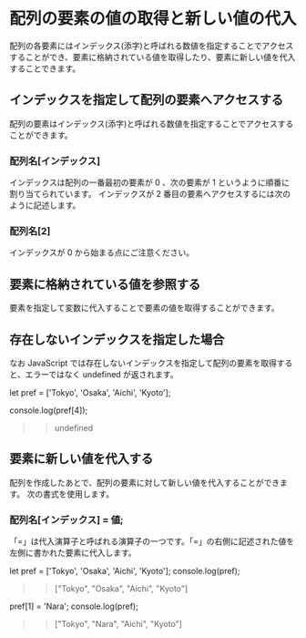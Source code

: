 # 配列の要素の値の取得と新しい値の代入
配列の各要素にはインデックス(添字)と呼ばれる数値を指定することでアクセスすることができ、要素に格納されている値を取得したり、要素に新しい値を代入することできます。

## インデックスを指定して配列の要素へアクセスする
配列の要素はインデックス(添字)と呼ばれる数値を指定することでアクセスすることができます。

### 配列名[インデックス]

インデックスは配列の一番最初の要素が 0 、次の要素が 1 というように順番に割り当てられています。
インデックスが 2 番目の要素へアクセスするには次のように記述します。

### 配列名[2]

インデックスが 0 から始まる点にご注意ください。

## 要素に格納されている値を参照する
要素を指定して変数に代入することで要素の値を取得することができます。

## 存在しないインデックスを指定した場合
なお JavaScript では存在しないインデックスを指定して配列の要素を取得すると、エラーではなく undefined が返されます。

 let pref = ['Tokyo', 'Osaka', 'Aichi', 'Kyoto'];

 console.log(pref[4]);
 >> undefined

## 要素に新しい値を代入する
配列を作成したあとで、配列の要素に対して新しい値を代入することができます。
次の書式を使用します。

### 配列名[インデックス] = 値;

「=」は代入演算子と呼ばれる演算子の一つです。「=」の右側に記述された値を左側に書かれた要素に代入します。

 let pref = ['Tokyo', 'Osaka', 'Aichi', 'Kyoto'];
 console.log(pref);
 >> ["Tokyo", "Osaka", "Aichi", "Kyoto"]

 pref[1] = 'Nara';
 console.log(pref);
 >> ["Tokyo", "Nara", "Aichi", "Kyoto"]